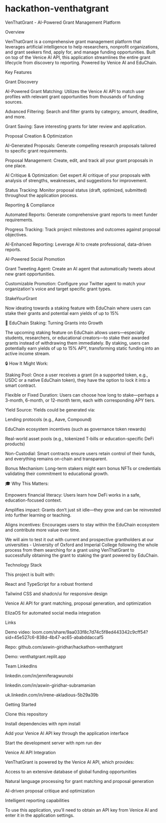 # hackathon-venthatgrant

VenThatGrant - AI-Powered Grant Management Platform

Overview

VenThatGrant is a comprehensive grant management platform that leverages artificial intelligence to help researchers, nonprofit organizations, and grant seekers find, apply for, and manage funding opportunities. Built on top of the Venice AI API, this application streamlines the entire grant lifecycle from discovery to reporting. Powered by Venice AI and EduChain.

Key Features



Grant Discovery





AI-Powered Grant Matching: Utilizes the Venice AI API to match user profiles with relevant grant opportunities from thousands of funding sources.



Advanced Filtering: Search and filter grants by category, amount, deadline, and more.



Grant Saving: Save interesting grants for later review and application.



Proposal Creation & Optimization





AI-Generated Proposals: Generate compelling research proposals tailored to specific grant requirements.



Proposal Management: Create, edit, and track all your grant proposals in one place.



AI Critique & Optimization: Get expert AI critique of your proposals with analysis of strengths, weaknesses, and suggestions for improvement.



Status Tracking: Monitor proposal status (draft, optimized, submitted) throughout the application process.



Reporting & Compliance





Automated Reports: Generate comprehensive grant reports to meet funder requirements.



Progress Tracking: Track project milestones and outcomes against proposal objectives.



AI-Enhanced Reporting: Leverage AI to create professional, data-driven reports.



AI-Powered Social Promotion





Grant Tweeting Agent: Create an AI agent that automatically tweets about new grant opportunities.



Customizable Promotion: Configure your Twitter agent to match your organization's voice and target specific grant types.



StakeYourGrant

Now ideating towards a staking feature with EduChain where users can stake their grants and potential earn yields of up to 15%

🧠 EduChain Staking: Turning Grants into Growth

The upcoming staking feature on EduChain allows users—especially students, researchers, or educational creators—to stake their awarded grants instead of withdrawing them immediately. By staking, users can potentially earn yields of up to 15% APY, transforming static funding into an active income stream.



🔒 How It Might Work:





Staking Pool: Once a user receives a grant (in a supported token, e.g., USDC or a native EduChain token), they have the option to lock it into a smart contract.



Flexible or Fixed Duration: Users can choose how long to stake—perhaps a 3-month, 6-month, or 12-month term, each with corresponding APY tiers.



Yield Source: Yields could be generated via:





Lending protocols (e.g., Aave, Compound)



EduChain ecosystem incentives (such as governance token rewards)



Real-world asset pools (e.g., tokenized T-bills or education-specific DeFi products)



Non-Custodial: Smart contracts ensure users retain control of their funds, and everything remains on-chain and transparent.



Bonus Mechanism: Long-term stakers might earn bonus NFTs or credentials validating their commitment to educational growth.



🎓 Why This Matters:





Empowers financial literacy: Users learn how DeFi works in a safe, education-focused context.



Amplifies impact: Grants don’t just sit idle—they grow and can be reinvested into further learning or teaching.



Aligns incentives: Encourages users to stay within the EduChain ecosystem and contribute more value over time.

We will aim to test it out with current and prospective grantholders at our universities - University of Oxford and Imperial College following the whole process from them searching for a grant using VenThatGrant to successfully obtaining the grant to staking the grant powered by EduChain.

Technology Stack

This project is built with:





React and TypeScript for a robust frontend



Tailwind CSS and shadcn/ui for responsive design



Venice AI API for grant matching, proposal generation, and optimization



ElizaOS for automated social media integration



Links

Demo video: loom.com/share/9aa033f8c7d74c5f8ed443342c9cff54?sid=45e527c6-838d-4b47-ac65-ababddaccaf5

Repo: github.com/aswin-giridhar/hackathon-venthatgrant

Demo: venthatgrant.replit.app



Team LinkedIns

linkedin.com/in/jenniferagwunobi

linkedin.com/in/aswin-giridhar-subramanian

uk.linkedin.com/in/irene-akladious-5b29a39b



Getting Started





Clone this repository



Install dependencies with npm install



Add your Venice AI API key through the application interface



Start the development server with npm run dev

Venice AI API Integration

VenThatGrant is powered by the Venice AI API, which provides:





Access to an extensive database of global funding opportunities



Natural language processing for grant matching and proposal generation



AI-driven proposal critique and optimization



Intelligent reporting capabilities

To use this application, you'll need to obtain an API key from Venice AI and enter it in the application settings.
